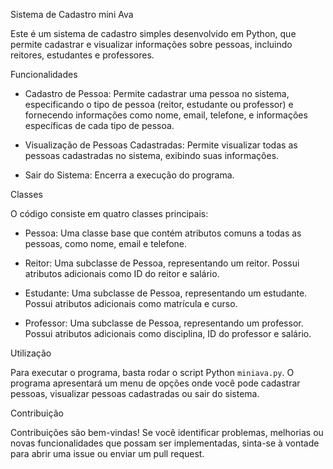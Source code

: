 Sistema de Cadastro mini Ava

Este é um sistema de cadastro simples desenvolvido em Python, que permite cadastrar e visualizar informações sobre pessoas, incluindo reitores, estudantes e professores.

 Funcionalidades

- Cadastro de Pessoa: Permite cadastrar uma pessoa no sistema, especificando o tipo de pessoa (reitor, estudante ou professor) e fornecendo informações como nome, email, telefone, e informações específicas de cada tipo de pessoa.
  
- Visualização de Pessoas Cadastradas: Permite visualizar todas as pessoas cadastradas no sistema, exibindo suas informações.

- Sair do Sistema: Encerra a execução do programa.

 Classes

O código consiste em quatro classes principais:

- Pessoa: Uma classe base que contém atributos comuns a todas as pessoas, como nome, email e telefone.

- Reitor: Uma subclasse de Pessoa, representando um reitor. Possui atributos adicionais como ID do reitor e salário.

- Estudante: Uma subclasse de Pessoa, representando um estudante. Possui atributos adicionais como matrícula e curso.

- Professor: Uma subclasse de Pessoa, representando um professor. Possui atributos adicionais como disciplina, ID do professor e salário.

 Utilização

Para executar o programa, basta rodar o script Python `miniava.py`. O programa apresentará um menu de opções onde você pode cadastrar pessoas, visualizar pessoas cadastradas ou sair do sistema.

 Contribuição

Contribuições são bem-vindas! Se você identificar problemas, melhorias ou novas funcionalidades que possam ser implementadas, sinta-se à vontade para abrir uma issue ou enviar um pull request.
